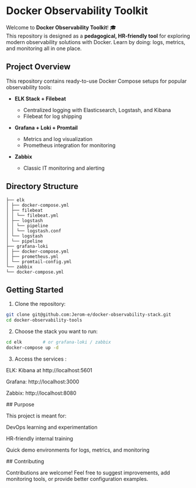 # Docker Observability Toolkit

Welcome to **Docker Observability Toolkit**! 🎓  
This repository is designed as a **pedagogical, HR-friendly tool** for exploring modern observability solutions with Docker. Learn by doing: logs, metrics, and monitoring all in one place.

## Project Overview

This repository contains ready-to-use Docker Compose setups for popular observability tools:

- **ELK Stack + Filebeat**
  - Centralized logging with Elasticsearch, Logstash, and Kibana
  - Filebeat for log shipping

- **Grafana + Loki + Promtail**
  - Metrics and log visualization
  - Prometheus integration for monitoring

- **Zabbix**
  - Classic IT monitoring and alerting

## Directory Structure

```text
├── elk
│ ├── docker-compose.yml
│ ├── filebeat
│ │ └── filebeat.yml
│ ├── logstash
│ │ └── pipeline
│ │ └── logstash.conf
│ └── logstash
│ └── pipeline
├── grafana-loki
│ ├── docker-compose.yml
│ ├── prometheus.yml
│ └── promtail-config.yml
└── zabbix
└── docker-compose.yml
```


## Getting Started

1. Clone the repository:

```bash
git clone git@github.com:Jerom-e/docker-observability-stack.git
cd docker-observability-tools
```


2. Choose the stack you want to run:
```bash
cd elk        # or grafana-loki / zabbix
docker-compose up -d
```

3. Access the services :

ELK: Kibana at http://localhost:5601

Grafana: http://localhost:3000

Zabbix: http://localhost:8080

## Purpose

This project is meant for:

DevOps learning and experimentation

HR-friendly internal training

Quick demo environments for logs, metrics, and monitoring

## Contributing

Contributions are welcome! Feel free to suggest improvements, add monitoring tools, or provide better configuration examples.
